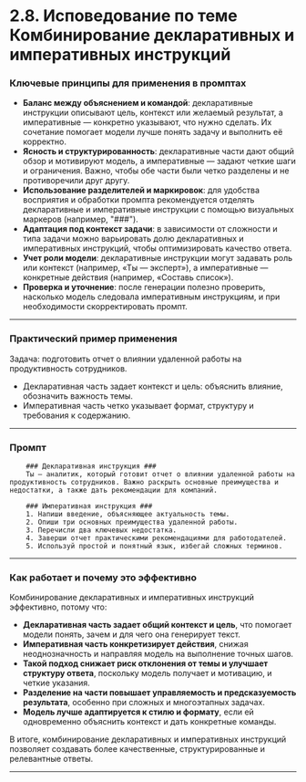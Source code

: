 2.8. Исповедование по теме Комбинирование декларативных и императивных инструкций
=========================================================================

### Ключевые принципы для применения в промптах

- **Баланс между объяснением и командой**: декларативные инструкции описывают цель, контекст или желаемый результат, а императивные — конкретно указывают, что нужно сделать. Их сочетание помогает модели лучше понять задачу и выполнить её корректно.
- **Ясность и структурированность**: декларативные части дают общий обзор и мотивируют модель, а императивные — задают четкие шаги и ограничения. Важно, чтобы обе части были четко разделены и не противоречили друг другу.
- **Использование разделителей и маркировок**: для удобства восприятия и обработки промпта рекомендуется отделять декларативные и императивные инструкции с помощью визуальных маркеров (например, "\#\#\#").
- **Адаптация под контекст задачи**: в зависимости от сложности и типа задачи можно варьировать долю декларативных и императивных инструкций, чтобы оптимизировать качество ответа.
- **Учет роли модели**: декларативные инструкции могут задавать роль или контекст (например, «Ты — эксперт»), а императивные — конкретные действия (например, «Составь список»).
- **Проверка и уточнение**: после генерации полезно проверить, насколько модель следовала императивным инструкциям, и при необходимости скорректировать промпт.

---

### Практический пример применения

Задача: подготовить отчет о влиянии удаленной работы на продуктивность сотрудников.

- Декларативная часть задает контекст и цель: объяснить влияние, обозначить важность темы.
- Императивная часть четко указывает формат, структуру и требования к содержанию.

---

### Промпт

```
    ### Декларативная инструкция ###
    Ты — аналитик, который готовит отчет о влиянии удаленной работы на продуктивность сотрудников. Важно раскрыть основные преимущества и недостатки, а также дать рекомендации для компаний.

    ### Императивная инструкция ###
    1. Напиши введение, объясняющее актуальность темы.
    2. Опиши три основных преимущества удаленной работы.
    3. Перечисли два ключевых недостатка.
    4. Заверши отчет практическими рекомендациями для работодателей.
    5. Используй простой и понятный язык, избегай сложных терминов.
```


---

### Как работает и почему это эффективно

Комбинирование декларативных и императивных инструкций эффективно, потому что:

- **Декларативная часть задает общий контекст и цель**, что помогает модели понять, зачем и для чего она генерирует текст.
- **Императивная часть конкретизирует действия**, снижая неоднозначность и направляя модель на выполнение точных шагов.
- **Такой подход снижает риск отклонения от темы и улучшает структуру ответа**, поскольку модель получает и мотивацию, и четкие указания.
- **Разделение на части повышает управляемость и предсказуемость результата**, особенно при сложных и многоэтапных задачах.
- **Модель лучше адаптируется к стилю и формату**, если ей одновременно объяснить контекст и дать конкретные команды.

В итоге, комбинирование декларативных и императивных инструкций позволяет создавать более качественные, структурированные и релевантные ответы.

---
